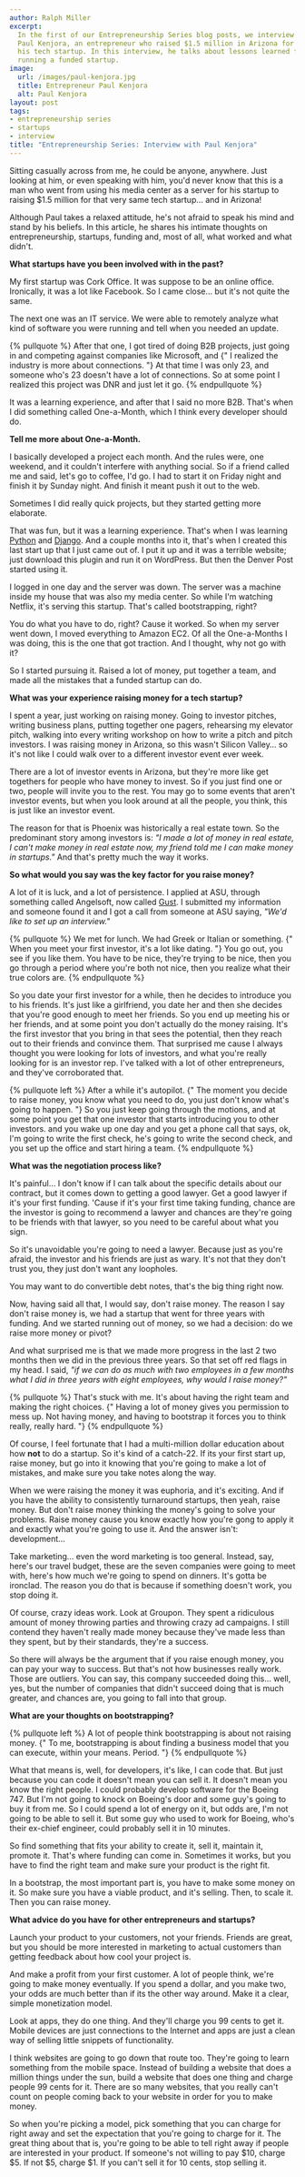 ```yaml
---
author: Ralph Miller
excerpt:
  In the first of our Entrepreneurship Series blog posts, we interview
  Paul Kenjora, an entrepreneur who raised $1.5 million in Arizona for
  his tech startup. In this interview, he talks about lessons learned from
  running a funded startup.
image:
  url: /images/paul-kenjora.jpg
  title: Entrepreneur Paul Kenjora
  alt: Paul Kenjora
layout: post
tags:
- entrepreneurship series
- startups
- interview
title: "Entrepreneurship Series: Interview with Paul Kenjora"
---
```


Sitting casually across from me, he could be anyone, anywhere. Just looking at him, or even speaking with him, you'd never know that this is a man who went from using his media center as a server for his startup to raising $1.5 million for that very same tech startup&hellip; and in Arizona!

Although Paul takes a relaxed attitude, he's not afraid to speak his mind and stand by his beliefs. In this article, he shares his intimate thoughts on entrepreneurship, startups, funding and, most of all, what worked and what didn't.

**What startups have you been involved with in the past?**

My first startup was Cork Office. It was suppose to be an online office. Ironically, it was a lot like Facebook. So I came close&hellip; but it's not quite the same.

The next one was an IT service. We were able to remotely analyze what kind of software you were running and tell when you needed an update.

{% pullquote %}
After that one, I got tired of doing B2B projects, just going in and competing against companies like Microsoft, and {" I realized the industry is more about connections. "} At that time I was only 23, and someone who's 23 doesn't have a lot of connections. So at some point I realized this project was DNR and just let it go.
{% endpullquote %}

It was a learning experience, and after that I said no more B2B. That's when I did something called One-a-Month, which I think every developer should do.

**Tell me more about One-a-Month.**

I basically developed a project each month. And the rules were, one weekend, and it couldn't interfere with anything social. So if a friend called me and said, let's go to coffee, I'd go. I had to start it on Friday night and finish it by Sunday night. And finish it meant push it out to the web.

Sometimes I did really quick projects, but they started getting more elaborate.

That was fun, but it was a learning experience. That's when I was learning [Python](http://python.org/) and [Django](https://www.djangoproject.com/). And a couple months into it, that's when I created this last start up that I just came out of. I put it up and it was a terrible website; just download this plugin and run it on WordPress. But then the Denver Post started using it.

I logged in one day and the server was down. The server was a machine inside my house that was also my media center. So while I'm watching Netflix, it's serving this startup. That's called bootstrapping, right?

You do what you have to do, right? Cause it worked. So when my server went down, I moved everything to Amazon EC2. Of all the One-a-Months I was doing, this is the one that got traction. And I thought, why not go with it?

So I started pursuing it. Raised a lot of money, put together a team, and made all the mistakes that a funded startup can do.

**What was your experience raising money for a tech startup?**

I spent a year, just working on raising money. Going to investor pitches, writing business plans, putting together one pagers, rehearsing my elevator pitch, walking into every writing workshop on how to write a pitch and pitch investors. I was raising money in Arizona, so this wasn't Silicon Valley&hellip; so it's not like I could walk over to a different investor event ever week.

There are a lot of investor events in Arizona, but they're more like get togethers for people who have money to invest. So if you just find one or two, people will invite you to the rest. You may go to some events that aren't investor events, but when you look around at all the people, you think, this is just like an investor event.

The reason for that is Phoenix was historically a real estate town. So the predominant story among investors is: *"I made a lot of money in real estate, I can't make money in real estate now, my friend told me I can make money in startups."* And that's pretty much the way it works.

**So what would you say was the key factor for you raise money?**

A lot of it is luck, and a lot of persistence. I applied at ASU, through something called Angelsoft, now called [Gust](http://www.gust.com/). I submitted my information and someone found it and I got a call from someone at ASU saying, *"We'd like to set up an interview."*

{% pullquote %}
We met for lunch. We had Greek or Italian or something. {" When you meet your first investor, it's a lot like dating. "} You go out, you see if you like them. You have to be nice, they're trying to be nice, then you go through a period where you're both not nice, then you realize what their true colors are.
{% endpullquote %}

So you date your first investor for a while, then he decides to introduce you to his friends. It's just like a girlfriend, you date her and then she decides that you're good enough to meet her friends. So you end up meeting his or her friends, and at some point you don't actually do the money raising. It's the first investor that you bring in that sees the potential, then they reach out to their friends and convince them. That surprised me cause I always thought you were looking for lots of investors, and what you're really looking for is an investor rep. I've talked with a lot of other entrepreneurs, and they've corroborated that.

{% pullquote left %}
After a while it's autopilot. {" The moment you decide to raise money, you know what you need to do, you just don't know what's going to happen. "} So you just keep going through the motions, and at some point you get that one investor that starts introducing you to other investors. and you wake up one day and you get a phone call that says, ok, I'm going to write the first check, he's going to write the second check, and you set up the office and start hiring a team.
{% endpullquote %}

**What was the negotiation process like?**

It's painful&hellip; I don't know if I can talk about the specific details about our contract, but it comes down to getting a good lawyer. Get a good lawyer if it's your first funding. 'Cause if it's your first time taking funding, chance are the investor is going to recommend a lawyer and chances are they're going to be friends with that lawyer, so you need to be careful about what you sign.

So it's unavoidable you're going to need a lawyer. Because just as you're afraid, the investor and his friends are just as wary. It's not that they don't trust you, they just don't want any loopholes.

You may want to do convertible debt notes, that's the big thing right now.

Now, having said all that, I would say, don't raise money. The reason I say don't raise money is, we had a startup that went for three years with funding. And we started running out of money, so we had a decision: do we raise more money or pivot?

And what surprised me is that we made more progress in the last 2 two months then we did in the previous three years. So that set off red flags in my head. I said, *"if we can do as much with two employees in a few months what I did in three years with eight employees, why would I raise money?"*

{% pullquote %}
That's stuck with me. It's about having the right team and making the right choices. {" Having a lot of money gives you permission to mess up. Not having money, and having to bootstrap it forces you to think really, really hard. "}
{% endpullquote %}

Of course, I feel fortunate that I had a multi-million dollar education about how **not** to do a startup. So it's kind of a catch-22. If its your first start up, raise money, but go into it knowing that you're going to make a lot of mistakes, and make sure you take notes along the way.

When we were raising the money it was euphoria, and it's exciting. And if you have the ability to consistently turnaround startups, then yeah, raise money. But don't raise money thinking the money's going to solve your problems. Raise money cause you know exactly how you're gong to apply it and exactly what you're going to use it. And the answer isn't: development&hellip;

Take marketing&hellip; even the word marketing is too general. Instead, say, here's our travel budget, these are the seven companies were going to meet with, here's how much we're going to spend on dinners. It's gotta be ironclad. The reason you do that is because if something doesn't work, you stop doing it.

Of course, crazy ideas work. Look at Groupon. They spent a ridiculous amount of money throwing parties and throwing crazy ad campaigns. I still contend they haven't really made money because they've made less than they spent, but by their standards, they're a success.

So there will always be the argument that if you raise enough money, you can pay your way to success. But that's not how businesses really work. Those are outliers. You can say, this company succeeded doing this&hellip; well, yes, but the number of companies that didn't succeed doing that is much greater, and chances are, you going to fall into that group.

**What are your thoughts on bootstrapping?**

{% pullquote left %}
A lot of people think bootstrapping is about not raising money. {" To me, bootstrapping is about finding a business model that you can execute, within your means. Period. "}
{% endpullquote %}

What that means is, well, for developers, it's like, I can code that. But just because you can code it doesn't mean you can sell it. It doesn't mean you know the right people. I could probably develop software for the Boeing 747. But I'm not going to knock on Boeing's door and some guy's going to buy it from me. So I could spend a lot of energy on it, but odds are, I'm not going to be able to sell it. But some guy who used to work for Boeing, who's their ex-chief engineer, could probably sell it in 10 minutes.

So find something that fits your ability to create it, sell it, maintain it, promote it. That's where funding can come in. Sometimes it works, but you have to find the right team and make sure your product is the right fit.

In a bootstrap, the most important part is, you have to make some money on it. So make sure you have a viable product, and it's selling. Then, to scale it. Then you can raise money.

**What advice do you have for other entrepreneurs and startups?**

Launch your product to your customers, not your friends. Friends are great, but you should be more interested in marketing to actual customers than getting feedback about how cool your project is.

And make a profit from your first customer. A lot of people think, we're going to make money eventually. If you spend a dollar, and you make two, your odds are much better than if its the other way around. Make it a clear, simple monetization model.

Look at apps, they do one thing. And they'll charge you 99 cents to get it. Mobile devices are just connections to the Internet and apps are just a clean way of selling little snippets of functionality.

I think websites are going to go down that route too. They're going to learn something from the mobile space. Instead of building a website that does a million things under the sun, build a website that does one thing and charge people 99 cents for it. There are so many websites, that you really can't count on people coming back to your website in order for you to make money.

So when you're picking a model, pick something that you can charge for right away and set the expectation that you're going to charge for it. The great thing about that is, you're going to be able to tell right away if people are interested in your product. If someone's not willing to pay $10, charge $5. If not $5, charge $1. If you can't sell it for 10 cents, stop selling it.
